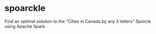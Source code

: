 spoarckle
=========

Find an optimal solution to the "Cities in Canada by any 3 letters" Sporcle using Apache Spark
